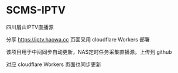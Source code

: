 # SCMS-IPTV
四川眉山IPTV直播源

分享 https://iptv.haowa.cc 页面采用 cloudflare Workers 部署

该项目用于中间同步自动更新，NAS定时任务采集直播源，上传到 github

对应 cloudflare Workers 页面也同步更新


